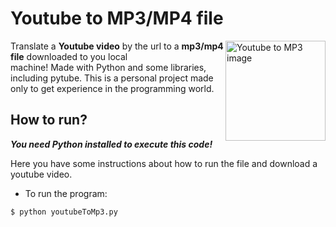 # **Youtube to MP3/MP4 file**
<img src="https://onlinevideoconverter.pro/img/mp31full.png" alt="Youtube to MP3 image" align="right" width="160" height="160">

Translate a **Youtube video** by the url to a **mp3/mp4 file** downloaded to you local  
machine! 
Made with Python and some libraries, including pytube.
This is a personal project made only to get experience in the programming world. 
  
## How to run?
_**You need Python installed to execute this code!**_

Here you have some instructions about how to run the file and download a youtube video.
* To run the program:
```sh
$ python youtubeToMp3.py
```
